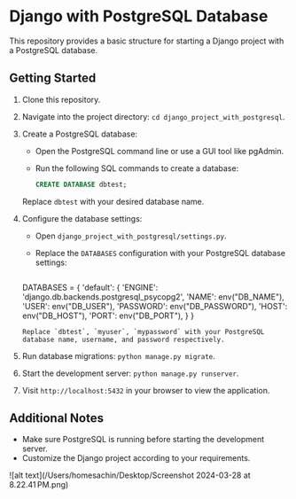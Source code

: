 # Django with PostgreSQL Database

This repository provides a basic structure for starting a Django project with a PostgreSQL database.



## Getting Started
1. Clone this repository.
2. Navigate into the project directory: `cd django_project_with_postgresql`.

3. Create a PostgreSQL database:
   - Open the PostgreSQL command line or use a GUI tool like pgAdmin.
   - Run the following SQL commands to create a database:

     ```sql
     CREATE DATABASE dbtest;
     ```
   Replace `dbtest` with your desired database name.

4. Configure the database settings:
   - Open `django_project_with_postgresql/settings.py`.
   - Replace the `DATABASES` configuration with your PostgreSQL database settings:

     ```python
    DATABASES = {
    'default': {
        'ENGINE': 'django.db.backends.postgresql_psycopg2',
        'NAME': env("DB_NAME"),
        'USER': env("DB_USER"),
        'PASSWORD': env("DB_PASSWORD"),
        'HOST': env("DB_HOST"),
        'PORT': env("DB_PORT"),
    }
}

     ```
   Replace `dbtest`, `myuser`, `mypassword` with your PostgreSQL database name, username, and password respectively.

5. Run database migrations: `python manage.py migrate`.
6. Start the development server: `python manage.py runserver`.
7. Visit `http://localhost:5432` in your browser to view the application.

## Additional Notes
- Make sure PostgreSQL is running before starting the development server.
- Customize the Django project according to your requirements.


![alt text](/Users/homesachin/Desktop/Screenshot 2024-03-28 at 8.22.41 PM.png)
